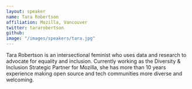 ```yaml
---
layout: speaker
name: Tara Robertson
affiliation: Mozilla, Vancouver
twitter: tararobertson
github: 
image: "/images/speakers/tara.jpg"
---
```


Tara Robertson is an intersectional feminist who uses data and research to advocate for equality and inclusion. Currently working as the Diversity & Inclusion Strategic Partner for Mozilla, she has more than 10 years experience making open source and tech communities more diverse and welcoming.